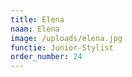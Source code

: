 ```yaml
---
title: Elena
naam: Elena
image: /uploads/elena.jpg
functie: Junior-Stylist
order_number: 24
---
```



